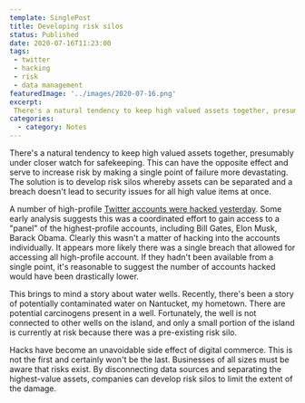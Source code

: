 ```yaml
---
template: SinglePost
title: Developing risk silos
status: Published
date: 2020-07-16T11:23:00
tags:
 - twitter
 - hacking
 - risk
 - data management
featuredImage: '../images/2020-07-16.png'
excerpt:
 There's a natural tendency to keep high valued assets together, presumably under closer watch for safekeeping. This can have the opposite effect and serve to increase risk by making a single point of failure more devastating. The solution is to develop risk silos whereby assets can be separated and a breach doesn't lead to security issues for all high value items at once.
categories:
  - category: Notes
---
```

There's a natural tendency to keep high valued assets together, presumably under closer watch for safekeeping. This can have the opposite effect and serve to increase risk by making a single point of failure more devastating. The solution is to develop risk silos whereby assets can be separated and a breach doesn't lead to security issues for all high value items at once.

A number of high-profile [Twitter accounts were hacked yesterday](https://www.theverge.com/2020/7/15/21326200/elon-musk-bill-gates-twitter-hack-bitcoin-scam-compromised). Some early analysis suggests this was a coordinated effort to gain access to a "panel" of the highest-profile accounts, including Bill Gates, Elon Musk, Barack Obama. Clearly this wasn't a matter of hacking into the accounts individually. It appears more likely there was a single breach that allowed for accessing all high-profile account. If they hadn't been available from a single point, it's reasonable to suggest the number of accounts hacked would have been drastically lower.



This brings to mind a story about water wells. Recently, there's been a story of potentially contaminated water on Nantucket, my hometown. There are potential carcinogens present in a well. Fortunately, the well is not connected to other wells on the island, and only a small portion of the island is currently at risk because there was a pre-existing risk silo. 

Hacks have become an unavoidable side effect of digital commerce. This is not the first and certainly won't be the last. Businesses of all sizes must be aware that risks exist. By disconnecting data sources and separating the highest-value assets, companies can develop risk silos to limit the extent of the damage.
